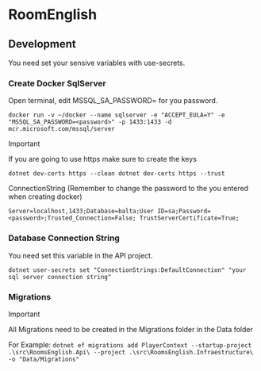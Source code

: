 # RoomEnglish


## Development 

You need set your sensive variables with use-secrets.

### Create Docker SqlServer

Open terminal, edit MSSQL_SA_PASSWORD=<password> for you password.

`docker run -v ~/docker --name sqlserver -e "ACCEPT_EULA=Y" -e "MSSQL_SA_PASSWORD=<password>" -p 1433:1433 -d mcr.microsoft.com/mssql/server`

> [!IMPORTANT] 
> If you are going to use https make sure to create the keys

`dotnet dev-certs https --clean
dotnet dev-certs https --trust`

ConnectionString  (Remember to change the password to the <password> you entered when creating docker)

`Server=localhost,1433;Database=balta;User ID=sa;Password=<password>;Trusted_Connection=False; TrustServerCertificate=True;`

### Database Connection String

You need set this variable in the API project.

`dotnet user-secrets set "ConnectionStrings:DefaultConnection" "your sql server connection string"`

### Migrations

> [!IMPORTANT]  
> All Migrations need to be created in the Migrations folder in the Data folder

For Example:
`dotnet ef migrations add PlayerContext --startup-project .\src\RoomsEnglish.Api\ --project .\src\RoomsEnglish.Infraestructure\ -o "Data/Migrations"`


